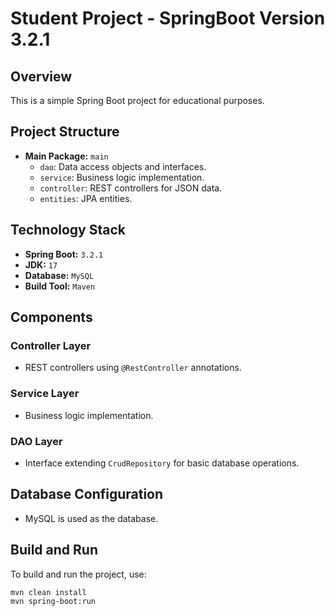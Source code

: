 # Student Project - SpringBoot Version 3.2.1

## Overview

This is a simple Spring Boot project for educational purposes.

## Project Structure

- **Main Package:** `main`
  - `dao`: Data access objects and interfaces.
  - `service`: Business logic implementation.
  - `controller`: REST controllers for JSON data.
  - `entities`: JPA entities.

## Technology Stack

- **Spring Boot:** `3.2.1`
- **JDK:** `17`
- **Database:** `MySQL`
- **Build Tool:** `Maven`

## Components

### Controller Layer

- REST controllers using `@RestController` annotations.

### Service Layer

- Business logic implementation.

### DAO Layer

- Interface extending `CrudRepository` for basic database operations.

## Database Configuration

- MySQL is used as the database.

## Build and Run

To build and run the project, use:

```bash
mvn clean install
mvn spring-boot:run
